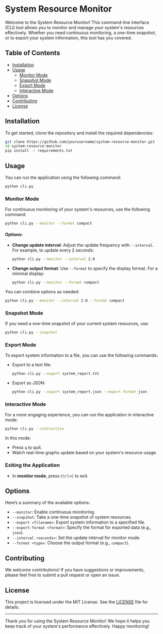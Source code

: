 # System Resource Monitor

Welcome to the System Resource Monitor! This command-line interface (CLI) tool allows you to monitor and manage your system's resources effectively. Whether you need continuous monitoring, a one-time snapshot, or to export your system information, this tool has you covered.

## Table of Contents

- [Installation](#installation)
- [Usage](#usage)
  - [Monitor Mode](#monitor-mode)
  - [Snapshot Mode](#snapshot-mode)
  - [Export Mode](#export-mode)
  - [Interactive Mode](#interactive-mode)
- [Options](#options)
- [Contributing](#contributing)
- [License](#license)

## Installation

To get started, clone the repository and install the required dependencies:

```bash
git clone https://github.com/yourusername/system-resource-monitor.git
cd system-resource-monitor
pip install -r requirements.txt
```

## Usage

You can run the application using the following command:

```bash
python cli.py
```

### Monitor Mode

For continuous monitoring of your system's resources, use the following command:

```bash
python cli.py --monitor --format compact
```

#### Options:
- **Change update interval**: Adjust the update frequency with `--interval`. For example, to update every 2 seconds:
  ```bash
  python cli.py --monitor --interval 2.0
  ```
- **Change output format**: Use `--format` to specify the display format. For a minimal display:
  ```bash
  python cli.py --monitor --format compact
  ```

You can combine options as needed:
```bash
python cli.py --monitor --interval 2.0 --format compact
```

### Snapshot Mode

If you need a one-time snapshot of your current system resources, use:

```bash
python cli.py --snapshot
```

### Export Mode

To export system information to a file, you can use the following commands:

- Export to a text file:
  ```bash
  python cli.py --export system_report.txt
  ```

- Export as JSON:
  ```bash
  python cli.py --export system_report.json --export-format json
  ```

### Interactive Mode

For a more engaging experience, you can run the application in interactive mode:

```bash
python cli.py --interactive
```

In this mode:
- Press `q` to quit.
- Watch real-time graphs update based on your system's resource usage.

### Exiting the Application

- In **monitor mode**, press `Ctrl+C` to exit.

## Options

Here’s a summary of the available options:

- `--monitor`: Enable continuous monitoring.
- `--snapshot`: Take a one-time snapshot of system resources.
- `--export <filename>`: Export system information to a specified file.
- `--export-format <format>`: Specify the format for exported data (e.g., `json`).
- `--interval <seconds>`: Set the update interval for monitor mode.
- `--format <type>`: Choose the output format (e.g., `compact`).

## Contributing

We welcome contributions! If you have suggestions or improvements, please feel free to submit a pull request or open an issue.

## License

This project is licensed under the MIT License. See the [LICENSE](LICENSE) file for details.

---

Thank you for using the System Resource Monitor! We hope it helps you keep track of your system's performance effectively. Happy monitoring!